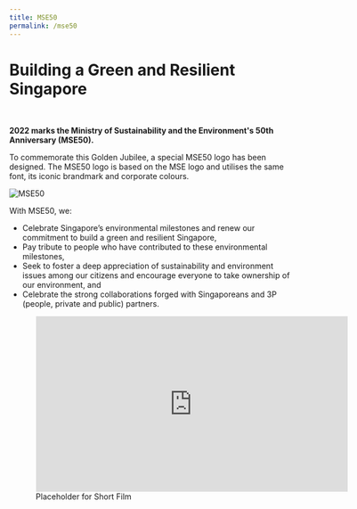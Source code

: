 ```yaml
---
title: MSE50
permalink: /mse50
---
```


<h1>Building a Green and Resilient Singapore</h1><br>

<b>2022 marks the Ministry of Sustainability and the Environment's 50th Anniversary  (MSE50).</b>

<p>To commemorate this Golden Jubilee, a special  MSE50 logo has been designed. The MSE50 logo is based on the MSE logo and utilises the same font, its iconic brandmark and  
corporate colours.</p>
 
<img src="/mse50/files/MSE50_Hori_Dark_RGB.png" alt="MSE50" max-width="50%">
 
<p>With MSE50, we:
<ul>
<li>Celebrate Singapore’s environmental milestones  and renew our commitment to build a green and  resilient Singapore,</li>
<li>Pay tribute to people who have contributed to  these environmental milestones, </li>
<li>Seek to foster a deep appreciation of sustainability and environment issues among  our citizens and encourage everyone to take  ownership of our environment, and</li>
<li>Celebrate the strong collaborations forged  with Singaporeans and 3P (people, private and  public) partners.</li>
<ul>
</p> 

<div>
<iframe width="560" height="315" src="https://www.youtube.com/embed/nrFxTglhBQY" frameborder="0" allow="accelerometer; autoplay; encrypted-media; gyroscope; picture-in-picture" allowfullscreen></iframe>
<caption>Placeholder for Short Film</caption>
</div>
